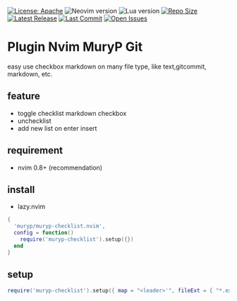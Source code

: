 [![License: Apache](https://img.shields.io/badge/License-Apache-blue.svg)](https://opensource.org/licenses/Apache-2.0)
![Neovim version](https://img.shields.io/badge/Neovim-0.8.x-green.svg)
![Lua version](https://img.shields.io/badge/Lua-5.4-yellow.svg)
[![Repo Size](https://img.shields.io/github/repo-size/muryp/muryp-checklist.nvim)](https://github.com/muryp/muryp-checklist.nvim)
[![Latest Release](https://img.shields.io/github/release/muryp/muryp-checklist.nvim)](https://github.com/muryp/muryp-checklist.nvim/releases/latest)
[![Last Commit](https://img.shields.io/github/last-commit/muryp/muryp-checklist.nvim)](https://github.com/muryp/muryp-checklist.nvim/commits/master)
[![Open Issues](https://img.shields.io/github/issues/muryp/muryp-checklist.nvim)](https://github.com/muryp/muryp-checklist.nvim/issues)

# Plugin Nvim MuryP Git
easy use checkbox markdown on many file type, like text,gitcommit, markdown, etc.
## feature
- toggle checklist markdown checkbox
- unchecklist
- add new list on enter insert
## requirement
- nvim 0.8+ (recommendation)
## install
- lazy.nvim
```lua
{
  'muryp/muryp-checklist.nvim',
  config = function()
    require('muryp-checklist').setup({})
  end
}
```
## setup
```lua
require('muryp-checklist').setup({ map = "<leader>'", fileExt = { "*.ext", "*.ext2" } })
```